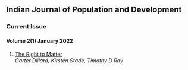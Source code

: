 ## Indian Journal of Population and Development

### Current Issue

#### Volume 2(1) January 2022

1. [ The Right to Matter ](../assets/ijpd/2022-1/V_2_1_1.pdf)
    <br> *Carter Dillard, Kirsten Stade, Timothy D Ray*